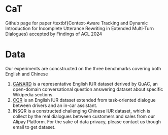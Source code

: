 # CaT

Github page for paper \textbf{Context-Aware Tracking and Dynamic Introduction for Incomplete Utterance Rewriting in Extended Multi-Turn Dialogues} accepted by Findings of ACL 2024

# Data

Our experiments are concstructed on the three benchmarks covering both English and Chinese
1. [CANARD](https://sites.google.com/view/qanta/projects/canard) is a representative English IUR dataset derived by QuAC, an open-domain conversational question answering dataset about specific Wikipedia sections.
2. [CQR](https://github.com/alexa/alexa-dataset-contextual-query-rewrite) is an English IUR dataset extended from task-oriented dialogue between drivers and an in-car assistant.
3. INSQR is a constructed challenging Chinese IUR dataset, which is collect by the real dialogues between customers and sales from our Alipay Platform. For the sake of data privacy, please contact us though email to get dataset.


